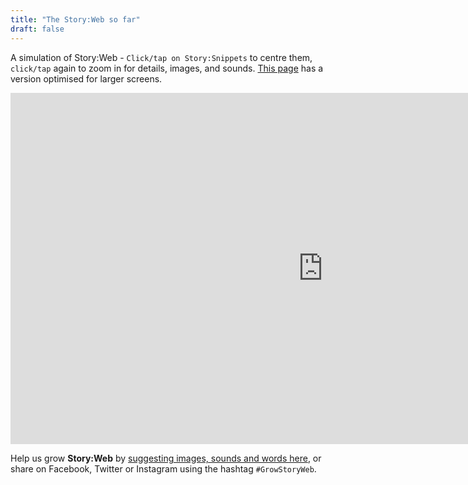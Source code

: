 ```yaml
---
title: "The Story:Web so far"
draft: false
---
```

A simulation of Story:Web - `Click/tap on Story:Snippets` to centre them, `click/tap` again to zoom in for details, images, and sounds.
[This page](https://xd.adobe.com/view/d4effb8d-6157-49b8-bcb0-1dc07b3a534f-81bc/?fullscreen "XD Prototype") has a version optimised for larger screens.

<iframe width="1000" height="562" src="https://xd.adobe.com/embed/d4effb8d-6157-49b8-bcb0-1dc07b3a534f-81bc/?fullscreen" frameborder="0" allowfullscreen ></iframe>

<!-- <div class="flourish-embed flourish-network" data-src="visualisation/4975961" style="
    width: 100vw;
    position: relative;
    left: 50%;
    right: 50%;
    margin-left: -50vw;
    margin-right: -50vw;"></div> -->

Help us grow **Story:Web** by [suggesting images, sounds and words here](https://forms.gle/eNgsGrePY4p9gNoo9 "Google Form"), or share on Facebook, Twitter or Instagram using the hashtag `#GrowStoryWeb`.